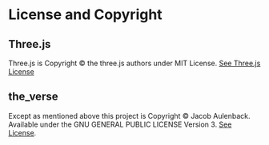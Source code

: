 # License and Copyright

## Three.js
Three.js is Copyright © the three.js authors under MIT License. [See Three.js License](libs/threejs/LICENSE)

##  the\_verse
Except as mentioned above this project is Copyright © Jacob Aulenback. Available under the GNU GENERAL PUBLIC LICENSE Version 3. [See License](LICENSE).
